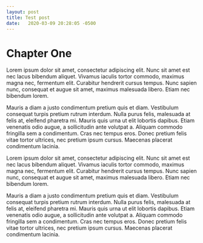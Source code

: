 ```yaml
---
layout: post
title: Test post
date:   2020-03-09 20:28:05 -0500
---
```

# Chapter One
Lorem ipsum dolor sit amet, consectetur adipiscing elit. Nunc sit amet est nec lacus bibendum aliquet. Vivamus iaculis tortor commodo, maximus magna nec, fermentum elit. Curabitur hendrerit cursus tempus. Nunc sapien nunc, consequat et augue sit amet, maximus malesuada libero. Etiam nec bibendum lorem. 

Mauris a diam a justo condimentum pretium quis et diam. Vestibulum consequat turpis pretium rutrum interdum. Nulla purus felis, malesuada at felis at, eleifend pharetra mi. Mauris quis urna ut elit lobortis dapibus. Etiam venenatis odio augue, a sollicitudin ante volutpat a. Aliquam commodo fringilla sem a condimentum. Cras nec tempus eros. Donec pretium felis vitae tortor ultrices, nec pretium ipsum cursus. Maecenas placerat condimentum lacinia.

Lorem ipsum dolor sit amet, consectetur adipiscing elit. Nunc sit amet est nec lacus bibendum aliquet. Vivamus iaculis tortor commodo, maximus magna nec, fermentum elit. Curabitur hendrerit cursus tempus. Nunc sapien nunc, consequat et augue sit amet, maximus malesuada libero. Etiam nec bibendum lorem. 

Mauris a diam a justo condimentum pretium quis et diam. Vestibulum consequat turpis pretium rutrum interdum. Nulla purus felis, malesuada at felis at, eleifend pharetra mi. Mauris quis urna ut elit lobortis dapibus. Etiam venenatis odio augue, a sollicitudin ante volutpat a. Aliquam commodo fringilla sem a condimentum. Cras nec tempus eros. Donec pretium felis vitae tortor ultrices, nec pretium ipsum cursus. Maecenas placerat condimentum lacinia.